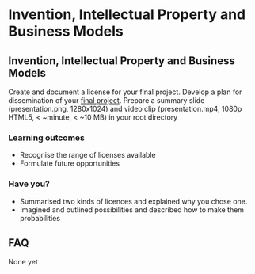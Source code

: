 # Invention, Intellectual Property and Business Models

## Invention, Intellectual Property and Business Models

Create and document a license for your final project. Develop a plan for dissemination of your [final project](http://academy.cba.mit.edu/classes/applications_implications/index.html).
Prepare a summary slide (presentation.png, 1280x1024) and video clip (presentation.mp4, 1080p HTML5, < ~minute, < ~10 MB)
in your root directory

### Learning outcomes

* Recognise the range of licenses available
* Formulate future opportunities

### Have you?

* Summarised two kinds of licences and explained why you chose one.
* Imagined and outlined possibilities and described how to make them probabilities

## FAQ

None yet
